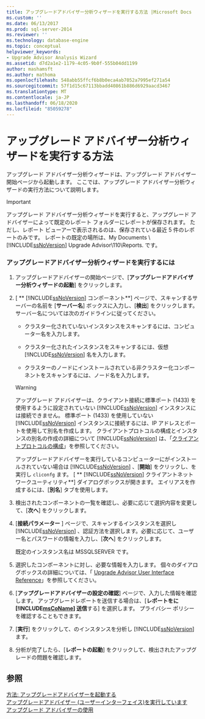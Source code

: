 ```yaml
---
title: アップグレードアドバイザー分析ウィザードを実行する方法 |Microsoft Docs
ms.custom: ''
ms.date: 06/13/2017
ms.prod: sql-server-2014
ms.reviewer: ''
ms.technology: database-engine
ms.topic: conceptual
helpviewer_keywords:
- Upgrade Advisor Analysis Wizard
ms.assetid: d7d2a1e2-1179-4c05-9b0f-555b04dd1199
author: mashamsft
ms.author: mathoma
ms.openlocfilehash: 548abb55ffcf6b8b0eca4ab7052a7995ef271a54
ms.sourcegitcommit: 57f1d15c67113bbadd40861b886d6929aacd3467
ms.translationtype: MT
ms.contentlocale: ja-JP
ms.lasthandoff: 06/18/2020
ms.locfileid: "85059278"
---
```

# <a name="how-to-run-the-upgrade-advisor-analysis-wizard"></a>アップグレード アドバイザー分析ウィザードを実行する方法
  アップグレード アドバイザー分析ウィザードは、アップグレード アドバイザー開始ページから起動します。 ここでは、アップグレード アドバイザー分析ウィザードの実行方法について説明します。  
  
> [!IMPORTANT]
>  アップグレード アドバイザー分析ウィザードを実行すると、アップグレード アドバイザーによって既定のレポート フォルダーにレポートが保存されます。 ただし、レポート ビューアーで表示されるのは、保存されている最近 5 件のレポートのみです。 レポートの既定の場所は、My Documents \\ [!INCLUDE[ssNoVersion](../../includes/ssnoversion-md.md)] Upgrade Advisor\110\Reports. です。  
  
### <a name="to-run-the-upgrade-advisor-analysis-wizard"></a>アップグレードアドバイザー分析ウィザードを実行するには  
  
1.  アップグレードアドバイザーの開始ページで、[**アップグレードアドバイザー分析ウィザードの起動**] をクリックします。  
  
2.  [ ** [!INCLUDE[ssNoVersion](../../includes/ssnoversion-md.md)] コンポーネント**] ページで、スキャンするサーバーの名前を [**サーバー名**] ボックスに入力し、[**検出**] をクリックします。 サーバー名については次のガイドラインに従ってください。  
  
    -   クラスター化されていないインスタンスをスキャンするには、コンピューター名を入力します。  
  
    -   クラスター化されたインスタンスをスキャンするには、仮想 [!INCLUDE[ssNoVersion](../../includes/ssnoversion-md.md)] 名を入力します。  
  
    -   クラスターのノードにインストールされている非クラスター化コンポーネントをスキャンするには、ノード名を入力します。  
  
    > [!WARNING]  
    >  アップグレード アドバイザーは、クライアント接続に標準ポート (1433) を使用するように設定されていない [!INCLUDE[ssNoVersion](../../includes/ssnoversion-md.md)] インスタンスには接続できません。 標準ポート (1433) を使用していない [!INCLUDE[ssNoVersion](../../includes/ssnoversion-md.md)] インスタンスに接続するには、IP アドレスとポートを使用して別名を作成します。 クライアントプロトコルの構成とインスタンスの別名の作成の詳細について [!INCLUDE[ssNoVersion](../../includes/ssnoversion-md.md)] は、「[クライアントプロトコルの構成](../../database-engine/configure-windows/configure-client-protocols.md)」を参照してください。  
    >   
    >  アップグレードアドバイザーを実行しているコンピューターにがインストールされていない場合は [!INCLUDE[ssNoVersion](../../includes/ssnoversion-md.md)] 、[**開始**] をクリックし、を実行し `cliconfg` ます。 [ ** [!INCLUDE[ssNoVersion](../../includes/ssnoversion-md.md)] クライアントネットワークユーティリティ**] ダイアログボックスが開きます。 エイリアスを作成するには、[**別名**] タブを使用します。  
  
3.  検出されたコンポーネントの一覧を確認し、必要に応じて選択内容を変更して、[**次へ**] をクリックします。  
  
4.  [**接続パラメーター** ] ページで、スキャンするインスタンスを選択し [!INCLUDE[ssNoVersion](../../includes/ssnoversion-md.md)] 、認証方法を選択します。必要に応じて、ユーザー名とパスワードの情報を入力し、[**次へ**] をクリックします。  
  
     既定のインスタンス名は MSSQLSERVER です。  
  
5.  選択したコンポーネントに対し、必要な情報を入力します。 個々のダイアログボックスの詳細については、「 [Upgrade Advisor User Interface Reference](../../../2014/sql-server/install/upgrade-advisor-user-interface-reference.md)」を参照してください。  
  
6.  [**アップグレードアドバイザーの設定の確認**] ページで、入力した情報を確認します。 アップグレードレポートを送信する場合は、[**レポートをに [!INCLUDE[msCoName](../../includes/msconame-md.md)] 送信**する] を選択します。 プライバシー ポリシーを確認することもできます。  
  
7.  [**実行**] をクリックして、のインスタンスを分析し [!INCLUDE[ssNoVersion](../../includes/ssnoversion-md.md)] ます。  
  
8.  分析が完了したら、[**レポートの起動**] をクリックして、検出されたアップグレードの問題を確認します。  
  
## <a name="see-also"></a>参照  
 [方法: アップグレードアドバイザーを起動する](../../../2014/sql-server/install/how-to-launch-upgrade-advisor.md)   
 [アップグレードアドバイザー &#40;ユーザーインターフェイス&#41;を実行しています](../../../2014/sql-server/install/running-upgrade-advisor-user-interface.md)   
 [アップグレード アドバイザーの使用](../../../2014/sql-server/install/working-with-upgrade-advisor.md)  
  
  
